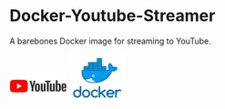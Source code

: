 # Docker-Youtube-Streamer
A barebones Docker image for streaming to YouTube.

<p float="left">
  <img src="https://github.com/MBarc/Docker-Youtube-Streamer/blob/main/YoutubeLogo.png" width="100" />
  <img src="https://github.com/MBarc/Docker-Youtube-Streamer/blob/main/dockerLogo.png" width="100" /> 
</p>
